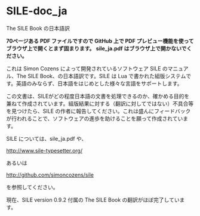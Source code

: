 # SILE-doc_ja
The SILE Book の日本語訳

**70ページある PDF ファイルですので GitHub 上で PDF プレビュー機能を使ってブラウザ上で開くとまず固まります。**
**sile_ja.pdf はブラウザ上で開かないでください。**

これは Simon Cozens によって開発されているソフトウェア SILE のマニュアル、The SILE Book、の日本語訳です。SILE は Lua で書かれた組版システムです。英語のみならず、日本語をはじめとした様々な言語をサポートします。

この文書は、SILEがどの程度日本語の文書を処理できるのか、確かめる目的を兼ねて作成されています。組版結果に対する（翻訳に対してではない）不具合等を見つけたら、SILE の作者に報告してください。これは盛んにフィードバックが行われることで、ソフトウェアの進歩を助けることを願って作成されています。

SILE については、sile_ja.pdf や、
 
  http://www.sile-typesetter.org/

あるいは

  http://github.com/simoncozens/sile

を参照してください。

現在、SILE version 0.9.2 付属の The SILE Book の翻訳がほぼ完了しています。
